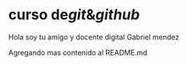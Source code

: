 # curso de*git*&_github_

Hola soy tu amigo y docente digital Gabriel mendez

Agregando mas contenido al README.md
